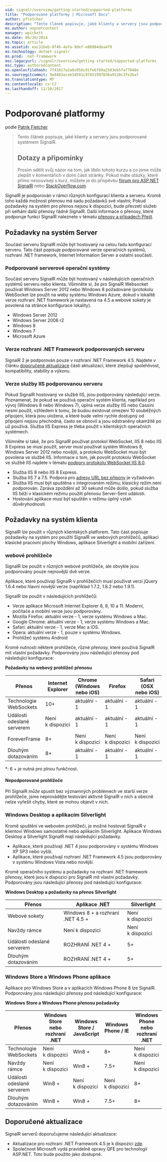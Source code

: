 ```yaml
---
uid: signalr/overview/getting-started/supported-platforms
title: "Podporované platformy | Microsoft Docs"
author: pfletcher
description: "Tento článek popisuje, jaké klienty a servery jsou podporované systémem SignalR."
ms.author: aspnetcontent
manager: wpickett
ms.date: 06/10/2014
ms.topic: article
ms.assetid: eac31beb-0f46-4afa-9def-e80904dea4f0
ms.technology: dotnet-signalr
ms.prod: .net-framework
msc.legacyurl: /signalr/overview/getting-started/supported-platforms
msc.type: authoredcontent
ms.openlocfilehash: 7f41017a2a8c058c01fe6f89a2503eb5fa77048e
ms.sourcegitcommit: 9a9483aceb34591c97451997036a9120c3fe2baf
ms.translationtype: MT
ms.contentlocale: cs-CZ
ms.lasthandoff: 11/10/2017
---
```

<a name="supported-platforms"></a>Podporované platformy
====================
podle [Patrik Fletcher](https://github.com/pfletcher)

> Tento článek popisuje, jaké klienty a servery jsou podporované systémem SignalR. 
> 
> ## <a name="questions-and-comments"></a>Dotazy a připomínky
> 
> Prosím sdělit svůj názor na tom, jak líbilo tohoto kurzu a co jsme může zlepšit v komentářích v dolní části stránky. Pokud máte otázky, které přímo nesouvisejí s kurz, můžete je do příspěvku [fórum pro ASP.NET SignalR](https://forums.asp.net/1254.aspx/1?ASP+NET+SignalR) nebo [StackOverflow.com](http://stackoverflow.com/).


SignalR je podporován v rámci různých konfigurací klienta a serveru. Kromě toho každá možnost přenosu má sadu požadavků své vlastní; Pokud požadavky na systém pro přenos nejsou k dispozici, bude převzetí služeb při selhání další přenosy řádně SignalR. Další informace o přenosy, které podporuje funkci SignalR naleznete v tématu [přenosy a případech Přejít](introduction-to-signalr.md#transports).

## <a name="server-system-requirements"></a>Požadavky na systém Server

Součást serveru SignalR může být hostovaný na celou řadu konfigurací serveru. Tato část popisuje podporované verze operačních systémů, rozhraní .NET framework, Internet Information Server a ostatní součásti.

### <a name="supported-server-operating-systems"></a>Podporované serverové operační systémy

Součást serveru SignalR může být hostovaný v následujících operačních systémů serveru nebo klienta. Všimněte si, že pro SignalR Websocket používat Windows Server 2012 nebo Windows 8 požadované (protokolu WebSocket lze použít na weby systému Windows Azure, dokud v lokalitě verze rozhraní .NET framework je nastavená na 4.5 a webové sokety je povolená na stránce konfigurace lokality).

- Windows Server 2012
- Windows Server 2008 r2
- Windows 8
- Windows 7
- Microsoft Azure

### <a name="supported-server-net-framework-version"></a>Verze rozhraní .NET Framework podporovaných serveru

SignalR 2 je podporován pouze v rozhraní .NET Framework 4.5. Najdete v článku [doporučené aktualizace](#updates) části aktualizací, které zlepšují spolehlivost, kompatibility, stability a výkonu.

### <a name="supported-server-iis-versions"></a>Verze služby IIS podporovanou serveru

Pokud SignalR hostovaný ve službě IIS, jsou podporovány následující verze. Poznamenat, že pokud se používá operační systém klienta, například pro vývoj (Windows 8 nebo Windows 7), úplná verze služby IIS nebo Cassini nesmí použít, vzhledem k tomu, že budou existovat omezení 10 souběžných připojení, která jsou uložena, a které bude velmi rychle dostupný od připojení nejsou přechodná, často se obnovil a jsou odstraněny okamžitě po už používá. Služba IIS Express je třeba použít v klientských operačních systémech.

Všimněte si také, že pro SignalR používat protokol WebSocket, IIS 8 nebo IIS 8 Express se musí použít, server musí používat systém Windows 8, Windows Server 2012 nebo novější, a protokolu WebSocket musí být povolena ve službě IIS. Informace o tom, jak povolit protokolu WebSocket ve službě IIS najdete v tématu [podpory protokolu WebSocket IIS 8.0](https://www.iis.net/learn/get-started/whats-new-in-iis-8/iis-80-websocket-protocol-support).

- Služba IIS 8 nebo IIS 8 Express.
- Služba IIS 7 a 7.5. Podpora pro [adresy URL bez přípony](https://support.microsoft.com/kb/980368) je vyžadován.
- Služba IIS musí být spuštěna v integrovaném režimu; klasický režim není podporován. Zpráva zpoždění až 30 sekund může došlo, pokud služba IIS běží v klasickém režimu použití přenosu Server-Sent události.
- Hostování aplikace musí být spuštěn v režimu úplný vztah důvěryhodnosti.

## <a name="client-system-requirements"></a>Požadavky na systém klienta

SignalR lze použít v různých klientských platforem. Tato část popisuje požadavky na systém pro použití SignalR ve webových prohlížečů, aplikací klasické pracovní plochy Windows, aplikace Silverlight a mobilní zařízení.

### <a name="web-browsers"></a>webové prohlížeče

SignalR lze použít v různých webové prohlížeče, ale obvykle jsou podporovány pouze nejnovější dvě verze.

Aplikace, které používají SignalR v prohlížečích musí používat verzi jQuery 1.6.4 nebo hlavní novější verze (například 1.7.2, 1.8.2 nebo 1.9.1).

SignalR lze použít v následujících prohlížečů:

- Verze aplikace Microsoft Internet Explorer 8, 9, 10 a 11. Moderní, počítače a mobilní verze jsou podporovány.
- Mozilla Firefox: aktuální verze - 1, verze systému Windows a Mac.
- Google Chrome: aktuální verze - 1, verze systému Windows a Mac.
- Safari: aktuální verze - 1, verze Mac a iOS.
- Opera: aktuální verze - 1, pouze v systému Windows.
- Prohlížeč systému Android

Kromě nutnosti některé prohlížeče, různé přenosy, které používá SignalR mít vlastní požadavky. Podporovány jsou následující přenosy pod následující konfigurace:

<a id="browser"></a>

**Požadavky na webový prohlížeč přenosu**

| Přenos | Internet Explorer | Chrome (Windows nebo iOS) | Firefox | Safari (OSX nebo iOS) | Android |
| --- | --- | --- | --- | --- | --- |
| Technologie WebSockets | 10+ | aktuální - 1 | aktuální - 1 | aktuální - 1 | Není k dispozici |
| Události odeslané serverem | Není k dispozici | aktuální - 1 | aktuální - 1 | aktuální - 1 | Není k dispozici |
| ForeverFrame | 8+ | Není k dispozici | Není k dispozici | Není k dispozici | 4.1 |
| Dlouhým dotazováním | 8+ | aktuální - 1 | aktuální - 1 | aktuální - 1 | 4.1 |

\*: 6 + je nutná pro plnou funkčnost.

#### <a name="unsupported-browsers"></a>Nepodporované prohlížeče

Při SignalR *může* spustit bez významných problémech ve starší verze prohlížeče, jsme neprovádějte testování aktivně SignalR v nich a obecně nelze vyřešit chyby, které se mohou objevit v nich.

### <a name="windows-desktop-and-silverlight-applications"></a>Windows Desktop a aplikacím Silverlight

Kromě spuštění ve webovém prohlížeči, je možné hostovat SignalR v klientovi Windows samostatné nebo aplikacím Silverlight. Aplikace Windows Desktop a Silverlight SignalR mají následující požadavky.

- Aplikace, které používají .NET 4 jsou podporovány v systému Windows XP SP3 nebo vyšší.
- Aplikace, které používají rozhraní .NET Framework 4.5 jsou podporovány v systému Windows Vista nebo novější.

Kromě operačního systému a požadavky na rozhraní .NET framework přenosy, které jsou k dispozici pro SignalR mít vlastní požadavky. Podporovány jsou následující přenosy pod následující konfigurace:

**Windows Desktop a požadavky na přenos Silverlight**

| Přenos | Aplikace .NET | Silverlight |
| --- | --- | --- |
| Webové sokety | Windows 8 + a rozhraní .NET 4.5 + | Není k dispozici |
| Navždy rámce | Není k dispozici | Není k dispozici |
| Události odeslané serverem | ROZHRANÍ .NET 4 + | 5+ |
| Dlouhým dotazováním | ROZHRANÍ .NET 4 + | 5+ |

<a id="android"></a>

### <a name="windows-store-and-windows-phone-applications"></a>Windows Store a Windows Phone aplikace

Aplikace pro Windows Store a v aplikacích Windows Phone 8 lze SignalR. Podporovány jsou následující přenosy pod následující konfigurace:

**Windows Store a Windows Phone přenosu požadavky**

| Přenos | Windows Store nebo rozhraní .NET | Windows Store / JavaScript | Windows Phone / IE | Windows Phone nebo rozhraní .NET |
| --- | --- | --- | --- | --- |
| Technologie WebSockets | Není k dispozici | Win8 + | 8+ | Není k dispozici |
| Navždy rámce | Není k dispozici | Win8 + | 7.5+ | Není k dispozici |
| Události odeslané serverem | Win8 + | Není k dispozici | Není k dispozici | 8+ |
| Dlouhým dotazováním | Win8 + | Win8 + | 7.5+ | 8+ |

<a id="updates"></a>

## <a name="recommended-updates"></a>Doporučené aktualizace

SignalR serverů doporučujeme následující aktualizace:

- Aktualizace pro rozhraní .NET Framework 4.5 je k dispozici [zde](https://support.microsoft.com/kb/2750149).
- Společnost Microsoft vydá pravidelně opravy QFE pro technologii ASP.NET. Toto bude použito jako dostupné.
